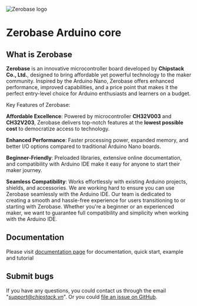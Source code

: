 ![Zerobase logo](https://github.com/user-attachments/assets/85707a5b-7c64-4cc3-b488-461d6257be5c)

# Zerobase Arduino core

## What is Zerobase

**Zerobase** is an innovative microcontroller board developed by **Chipstack Co., Ltd.**, designed to bring affordable yet powerful technology to the maker community. Inspired by the Arduino Nano, Zerobase offers enhanced performance, improved capabilities, and a price point that makes it the perfect entry-level choice for Arduino enthusiasts and learners on a budget.

Key Features of Zerobase:

**Affordable Excellence**: Powered by microcontroller **CH32V003** and **CH32V203**, Zerobase delivers top-notch features at the **lowest possible cost** to democratize access to technology.

**Enhanced Performance**: Faster processing power, expanded memory, and better I/O options compared to traditional Arduino Nano boards.

**Beginner-Friendly**: Preloaded libraries, extensive online documentation, and compatibility with Arduino IDE make it easy for anyone to start their maker journey.

**Seamless Compatibility**: Works effortlessly with existing Arduino projects, shields, and accessories. We are working hard to ensure you can use Zerobase seamlessly with the Arduino IDE. Our team is dedicated to creating a smooth and hassle-free experience for users transitioning to or starting with Zerobase. Whether you're a beginner or an experienced maker, we want to guarantee full compatibility and simplicity when working with the Arduino IDE.

## Documentation

Please visit [documentation page](https://zerobase.chipstack.vn) for documentation, quick start, example and tutorial

## Submit bugs

If you have any questions, you could contact us through the email "*support@chipstack.vn*".
Or you could [file an issue on GitHub](https://github.com/ChipstackLTD/Zerobase/issues/new).


